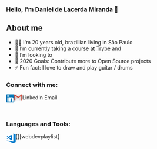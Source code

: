 ### Hello, I'm Daniel de Lacerda Miranda 👋

## About me
- 🧔🏽 I'm 20 years old, brazillian living in São Paulo
- 🌱 I’m currently taking a course at [Trybe](https://www.betrybe.com/) and 
- 👯 I’m looking to
- 🥅 2020 Goals: Contribute more to Open Source projects
- ⚡ Fun fact: I love to draw and play guitar / drums

### Connect with me:

[<img align="left" alt="Daniel L. Miranda | LinkedIn" width="22px" src="https://github.com/DanielLMiranda/DanielLMiranda/blob/master/icons/linkedin.png" />](https://www.linkedin.com/in/daniellmiranda/) LinkedIn
[<img align="left" alt="Daniel L. Miranda | Email" width="22px" src="https://github.com/DanielLMiranda/DanielLMiranda/blob/master/icons/gmail.png" />](https://www.linkedin.com/in/daniellmiranda/) Email

<br />

### Languages and Tools:

[<img align="left" alt="Visual Studio Code" width="26px" src="https://raw.githubusercontent.com/github/explore/80688e429a7d4ef2fca1e82350fe8e3517d3494d/topics/visual-studio-code/visual-studio-code.png" />][webdevplaylist]

<!--
**DanielLMiranda/DanielLMiranda** is a ✨ _special_ ✨ repository because its `README.md` (this file) appears on your GitHub profile.

Here are some ideas to get you started:

- 🔭 I’m currently working on ...
- 🌱 I’m currently learning ...
- 👯 I’m looking to collaborate on ...
- 🤔 I’m looking for help with ...
- 💬 Ask me about ...
- 📫 How to reach me: ...
- 😄 Pronouns: ...
- ⚡ Fun fact: ...
-->
